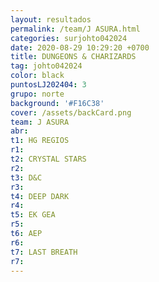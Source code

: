 ```yaml
---
layout: resultados
permalink: /team/J ASURA.html
categories: surjohto042024
date: 2020-08-29 10:29:20 +0700
title: DUNGEONS & CHARIZARDS
tag: johto042024
color: black
puntosLJ202404: 3
grupo: norte
background: '#F16C38'
cover: /assets/backCard.png
team: J ASURA
abr: 
t1: HG REGIOS
r1:
t2: CRYSTAL STARS
r2:
t3: D&C
r3:
t4: DEEP DARK
r4: 
t5: EK GEA
r5: 
t6: AEP
r6:
t7: LAST BREATH
r7: 
---
```



